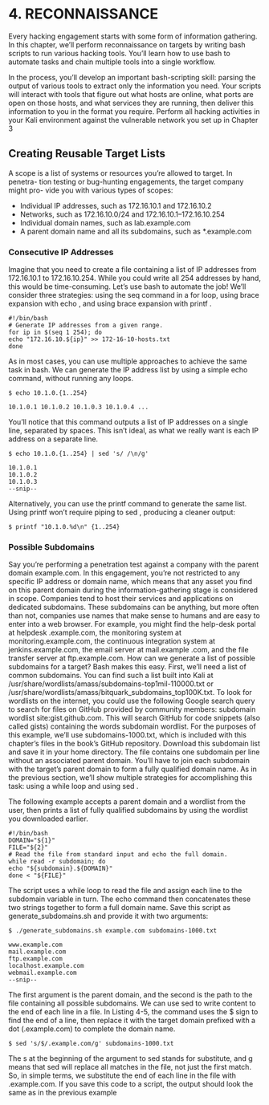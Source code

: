 # 4. RECONNAISSANCE

Every hacking engagement starts with some form of information gathering. In this chapter, we’ll perform reconnaissance on targets by writing bash scripts to run various hacking tools. You’ll learn how to use bash to automate tasks and chain multiple tools into a single workflow.

In the process, you’ll develop an important bash-scripting skill: parsing the output of various tools to extract only the information you need. Your scripts will interact with tools that figure out what hosts are online, what ports are open on those hosts, and what services they are running, then deliver this information to you in the format you require.
Perform all hacking activities in your Kali environment against the vulnerable network you set up in Chapter 3

## Creating Reusable Target Lists

A scope is a list of systems or resources you’re allowed to target. In penetra-
tion testing or bug-hunting engagements, the target company might pro-
vide you with various types of scopes:

* Individual IP addresses, such as 172.16.10.1 and 172.16.10.2
* Networks, such as 172.16.10.0/24 and 172.16.10.1–172.16.10.254
* Individual domain names, such as lab.example.com
* A parent domain name and all its subdomains, such as *.example.com

### Consecutive IP Addresses

Imagine that you need to create a file containing a list of IP addresses from 172.16.10.1 to 172.16.10.254. While you could write all 254 addresses by hand, this would be time-consuming. Let’s use bash to automate the job!
We’ll consider three strategies: using the seq command in a for loop, using brace expansion with echo , and using brace expansion with printf .

```
#!/bin/bash
# Generate IP addresses from a given range.
for ip in $(seq 1 254); do
echo "172.16.10.${ip}" >> 172-16-10-hosts.txt
done
```

As in most cases, you can use multiple approaches to achieve the same task in bash. We can generate the IP address list by using a simple echo command, without running any loops.

`$ echo 10.1.0.{1..254}`

`10.1.0.1 10.1.0.2 10.1.0.3 10.1.0.4 ...`

You’ll notice that this command outputs a list of IP addresses on a single line, separated by spaces. This isn’t ideal, as what we really want is each IP address on a separate line.

`$ echo 10.1.0.{1..254} | sed 's/ /\n/g'`

```
10.1.0.1
10.1.0.2
10.1.0.3
--snip--
```

Alternatively, you can use the printf command to generate the same list. Using printf won’t require piping to sed , producing a cleaner output:

`$ printf "10.1.0.%d\n" {1..254}`

### Possible Subdomains

Say you’re performing a penetration test against a company with the parent domain example.com. In this engagement, you’re not restricted to any specific IP address or domain name, which means that any asset you find on this parent domain during the information-gathering stage is considered in scope.
Companies tend to host their services and applications on dedicated subdomains. These subdomains can be anything, but more often than not, companies use names that make sense to humans and are easy to enter into a web browser. For example, you might find the help-desk portal at helpdesk .example.com, the monitoring system at monitoring.example.com, the continuous integration system at jenkins.example.com, the email server at mail.example .com, and the file transfer server at ftp.example.com.
How can we generate a list of possible subdomains for a target? Bash makes this easy. First, we’ll need a list of common subdomains. You can find such a list built into Kali at /usr/share/wordlists/amass/subdomains-top1mil-110000.txt or /usr/share/wordlists/amass/bitquark_subdomains_top100K.txt.
To look for wordlists on the internet, you could use the following Google search query to search for files on GitHub provided by community members: subdomain wordlist site:gist.github.com. This will search GitHub for code snippets (also called gists) containing the words subdomain wordlist. For the purposes of this example, we’ll use subdomains-1000.txt, which is included with this chapter’s files in the book’s GitHub repository. Download this subdomain list and save it in your home directory. The file contains one subdomain per line without an associated parent domain. You’ll have to join each subdomain with the target’s parent domain to form a fully qualified domain name. As in the previous section, we’ll show multiple strategies for accomplishing this task: using a while loop and using sed .


The following example accepts a parent domain and a wordlist from the user, then prints a list of fully qualified subdomains by using the wordlist you downloaded earlier.

```
#!/bin/bash
DOMAIN="${1}"
FILE="${2}"
# Read the file from standard input and echo the full domain.
while read -r subdomain; do
echo "${subdomain}.${DOMAIN}"
done < "${FILE}"
```

The script uses a while loop to read the file and assign each line to the subdomain variable in turn. The echo command then concatenates these two strings together to form a full domain name. Save this script as generate_subdomains.sh and provide it with two arguments:

`$ ./generate_subdomains.sh example.com subdomains-1000.txt`

```
www.example.com
mail.example.com
ftp.example.com
localhost.example.com
webmail.example.com
--snip--
```

The first argument is the parent domain, and the second is the path to the file containing all possible subdomains.
We can use sed to write content to the end of each line in a file. In Listing 4-5, the  command uses the $ sign to find the end of a line, then replace it with the target domain prefixed with a dot (.example.com) to complete the domain name.

`$ sed 's/$/.example.com/g' subdomains-1000.txt`

The s at the beginning of the argument to sed stands for substitute, and g means that sed will replace all matches in the file, not just the first match. So, in simple terms, we substitute the end of each line in the file with .example.com. If you save this code to a script, the output should look the same as in the previous example
